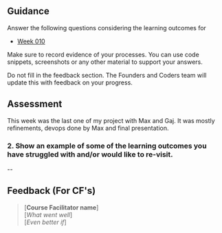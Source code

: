 ## Guidance
Answer the following questions considering the learning outcomes for
- [Week 010](https://learn.foundersandcoders.com/course/syllabus/developer/week10-project05-DOTNET-intro/learning-outcomes/)

Make sure to record evidence of your processes. You can use code snippets, screenshots or any other material to support your answers.

Do not fill in the feedback section. The Founders and Coders team will update this with feedback on your progress.

## Assessment
This week was the last one of my project with Max and Gaj. It was mostly refinements, devops done by Max and final presentation.

 ### 2. Show an example of some of the learning outcomes you have struggled with and/or would like to re-visit.
--

## Feedback (For CF's)
> [**Course Facilitator name**]  
> [*What went well*]  
> [*Even better if*]
